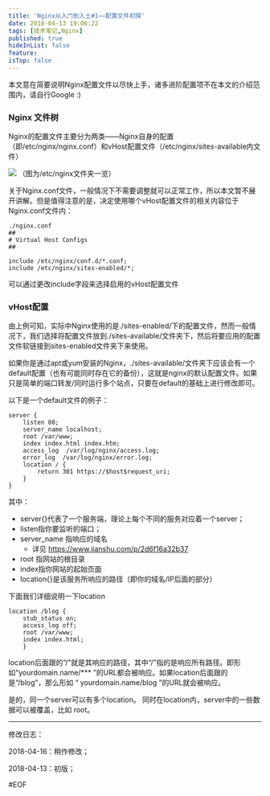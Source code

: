 ```yaml
---
title: 'Nginx从入门到入土#1——配置文件初探'
date: 2018-04-13 19:06:22
tags: [技术笔记,Nginx]
published: true
hideInList: false
feature: 
isTop: false
---
```


本文意在简要说明Nginx配置文件以尽快上手，诸多进阶配置项不在本文的介绍范围内，请自行Google :)

### Nginx 文件树

Nginx的配置文件主要分为两类——Nginx自身的配置（即/etc/nginx/nginx.conf）和vHost配置文件（/etc/nginx/sites-available内文件）

![](https://i.loli.net/2018/04/13/5ad0932aba39d.png)
（图为/etc/nginx文件夹一览）

<!-- more -->

关于Nginx.conf文件，一般情况下不需要调整就可以正常工作，所以本文暂不展开讲解。但是值得注意的是，决定使用哪个vHost配置文件的相关内容位于Nginx.conf文件内：

```
./nginx.conf
##
# Virtual Host Configs
##

include /etc/nginx/conf.d/*.conf;
include /etc/nginx/sites-enabled/*;
```

可以通过更改include字段来选择启用的vHost配置文件

### vHost配置

由上例可知，实际中Nginx使用的是./sites-enabled/下的配置文件，然而一般情况下，我们选择将配置文件放到./sites-available/文件夹下，然后将要应用的配置文件软链接到sites-enabled文件夹下来使用。

如果你是通过apt或yum安装的Nginx，./sites-available/文件夹下应该会有一个default配置（也有可能同时存在它的备份），这就是nginx的默认配置文件。如果只是简单的端口转发/同时运行多个站点，只要在default的基础上进行修改即可。

以下是一个default文件的例子：

```
server {
	listen 80;
	server_name localhost;
	root /var/www;
	index index.html index.htm;
	access_log  /var/log/nginx/access.log;
    error_log  /var/log/nginx/error.log;
	location / {
		return 301 https://$host$request_uri;
	}
}
```
其中：
* server{}代表了一个服务端，理论上每个不同的服务对应着一个server；
* listen指你要监听的端口；
* server_name 指响应的域名
    * 详见 https://www.jianshu.com/p/2d6f16a32b37
* root 指网站的根目录
* index指你网站的起始页面
* location{}是该服务所响应的路径（即你的域名/IP后面的部分）

下面我们详细说明一下location 
```
location /blog {
    stub_status on;
    access_log off;
    root /var/www;
    index index.html;
    }
```
location后面跟的“/”就是其响应的路径，其中“/”指的是响应所有路径。即形如“yourdomain.name/\*\*\* ”的URL都会被响应。如果location后面跟的是“/blog”，那么形如 “ yourdomain.name/blog ”的URL就会被响应。

是的，同一个server可以有多个location。
同时在location内，server中的一些数据可以被覆盖，比如 root。



---
修改日志：

2018-04-16：稍作修改；

2018-04-13：初版；

\#EOF

